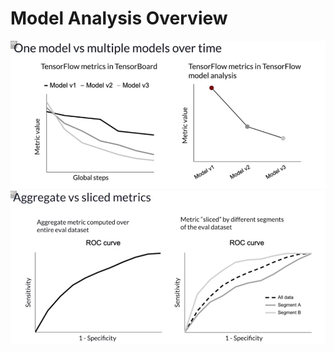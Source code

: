 # Model Analysis Overview

![](../assets/2022-07-30-19-27-02.png)
![](../assets/2022-07-30-19-27-17.png)

